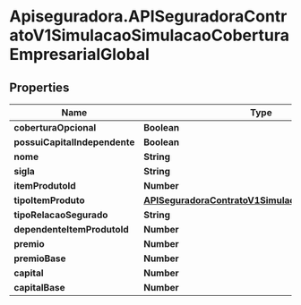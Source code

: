 # Apiseguradora.APISeguradoraContratoV1SimulacaoSimulacaoCoberturaEmpresarialGlobal

## Properties
Name | Type | Description | Notes
------------ | ------------- | ------------- | -------------
**coberturaOpcional** | **Boolean** |  | [optional] 
**possuiCapitalIndependente** | **Boolean** |  | [optional] 
**nome** | **String** |  | [optional] 
**sigla** | **String** |  | [optional] 
**itemProdutoId** | **Number** |  | [optional] 
**tipoItemProduto** | [**APISeguradoraContratoV1SimulacaoTipoItemProduto**](APISeguradoraContratoV1SimulacaoTipoItemProduto.md) |  | [optional] 
**tipoRelacaoSegurado** | **String** |  | [optional] 
**dependenteItemProdutoId** | **Number** |  | [optional] 
**premio** | **Number** |  | [optional] 
**premioBase** | **Number** |  | [optional] 
**capital** | **Number** |  | [optional] 
**capitalBase** | **Number** |  | [optional] 


